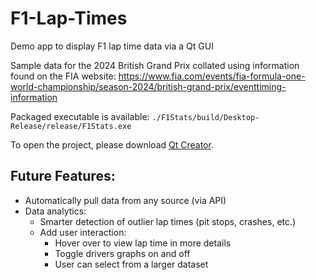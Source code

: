 # F1-Lap-Times

Demo app to display F1 lap time data via a Qt GUI

Sample data for the 2024 British Grand Prix collated using information found on the FIA website: https://www.fia.com/events/fia-formula-one-world-championship/season-2024/british-grand-prix/eventtiming-information 

Packaged executable is available: `./F1Stats/build/Desktop-Release/release/F1Stats.exe`

To open the project, please download [Qt Creator](https://doc.qt.io/qt-6/get-and-install-qt.html).

## Future Features:
- Automatically pull data from any source (via API)
- Data analytics:
  - Smarter detection of outlier lap times (pit stops, crashes, etc.)
  - Add user interaction:
      - Hover over to view lap time in more details
      - Toggle drivers graphs on and off
      - User can select from a larger dataset
